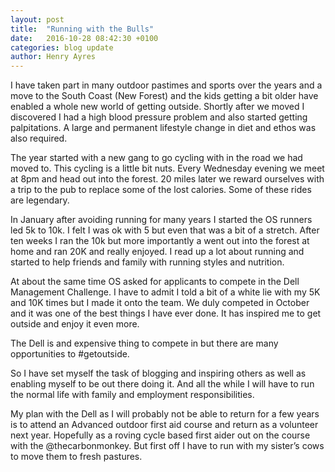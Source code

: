 ```yaml
---
layout: post
title:  "Running with the Bulls"
date:   2016-10-28 08:42:30 +0100
categories: blog update
author: Henry Ayres
---
```

I have taken part in many outdoor pastimes and sports over the years and a move to the South Coast (New Forest) and the kids getting a bit older have enabled a whole new world of getting outside.  Shortly after we moved I discovered I had a high blood pressure problem and also started getting palpitations.  A large and permanent lifestyle change in diet and ethos was also required.

The year started with a new gang to go cycling with in the road we had moved to.  This cycling is a little bit nuts.  Every Wednesday evening we meet at 8pm and head out into the forest. 20 miles later we reward ourselves with a trip to the pub to replace some of the lost calories.  Some of these rides are legendary.  

In January after avoiding running for many years I started the OS runners led 5k to 10k.  I felt I was ok with 5 but even that was a bit of a stretch.  After ten weeks I ran the 10k but more importantly a went out into the forest at home and ran 20K and really enjoyed.  I read up a lot about running and started to help friends and family with running styles and nutrition.

At about the same time OS asked for applicants to compete in the Dell Management Challenge.  I have to admit I told a bit of a white lie with my 5K and 10K times but I made it onto the team.  We duly competed in October and it was one of the best things I have ever done.  It has inspired me to get outside and enjoy it even more.  

The Dell is and expensive thing to compete in but there are many opportunities to #getoutside.

So I have set myself the task of blogging and inspiring others as well as enabling myself to be out there doing it.  And all the while I will have to run the normal life with family and employment responsibilities.

My plan with the Dell as I will probably not be able to return for a few years is to attend an Advanced outdoor first aid course and return as a volunteer next year.  Hopefully as a roving cycle based first aider out on the course with the @thecarbonmonkey.  But first off I have to run with my sister’s cows to move them to fresh pastures.